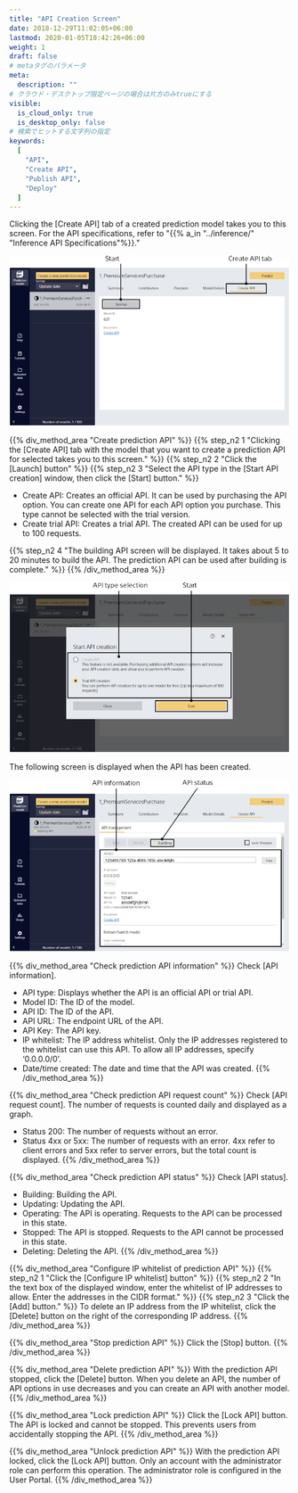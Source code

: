 ```yaml
---
title: "API Creation Screen"
date: 2018-12-29T11:02:05+06:00
lastmod: 2020-01-05T10:42:26+06:00
weight: 1
draft: false
# metaタグのパラメータ
meta:
  description: ""
# クラウド・デスクトップ限定ページの場合は片方のみtrueにする
visible:
  is_cloud_only: true
  is_desktop_only: false
# 検索でヒットする文字列の指定
keywords:
  [
    "API",
    "Create API",
    "Publish API",
    "Deploy"
  ]
---
```


Clicking the [Create API] tab of a created prediction model takes you to this screen.
For the API specifications, refer to "{{% a_in "../inference/" "Inference API Specifications"%}}."

![](../../img_en/t_slide103.png)

{{% div_method_area "Create prediction API" %}}
{{% step_n2 1 "Clicking the [Create API] tab with the model that you want to create a prediction API for selected takes you to this screen." %}}
{{% step_n2 2 "Click the [Launch] button" %}}
{{% step_n2 3 "Select the API type in the [Start API creation] window, then click the [Start] button." %}}

- Create API: Creates an official API. It can be used by purchasing the API option. You can create one API for each API option you purchase. This type cannot be selected with the trial version.
- Create trial API: Creates a trial API. The created API can be used for up to 100 requests.

{{% step_n2 4 "The building API screen will be displayed. It takes about 5 to 20 minutes to build the API. The prediction API can be used after building is complete." %}}
{{% /div_method_area %}}

![](../../img_en/t_slide104.png)

The following screen is displayed when the API has been created.

![](../../img_en/t_slide105.png)

{{% div_method_area "Check prediction API information" %}}
Check [API information].

- API type: Displays whether the API is an official API or trial API.
- Model ID: The ID of the model.
- API ID: The ID of the API.
- API URL: The endpoint URL of the API.
- API Key: The API key.
- IP whitelist: The IP address whitelist. Only the IP addresses registered to the whitelist can use this API. To allow all IP addresses, specify ‘0.0.0.0/0’.
- Date/time created: The date and time that the API was created.
{{% /div_method_area %}}

{{% div_method_area "Check prediction API request count" %}}
Check [API request count]. The number of requests is counted daily and displayed as a graph.

- Status 200: The number of requests without an error.
- Status 4xx or 5xx: The number of requests with an error. 4xx refer to client errors and 5xx refer to server errors, but the total count is displayed.
{{% /div_method_area %}}

{{% div_method_area "Check prediction API status" %}}
Check [API status].

- Building: Building the API.
- Updating: Updating the API.
- Operating: The API is operating. Requests to the API can be processed in this state.
- Stopped: The API is stopped. Requests to the API cannot be processed in this state.
- Deleting: Deleting the API.
{{% /div_method_area %}}

{{% div_method_area "Configure IP whitelist of prediction API" %}}
{{% step_n2 1 "Click the [Configure IP whitelist] button" %}}
{{% step_n2 2 "In the text box of the displayed window, enter the whitelist of IP addresses to allow. Enter the addresses in the CIDR format." %}}
{{% step_n2 3 "Click the [Add] button." %}}
To delete an IP address from the IP whitelist, click the [Delete] button on the right of the corresponding IP address.
{{% /div_method_area %}}

{{% div_method_area "Stop prediction API" %}}
Click the [Stop] button.
{{% /div_method_area %}}

{{% div_method_area "Delete prediction API" %}}
With the prediction API stopped, click the [Delete] button. When you delete an API, the number of API options in use decreases and you can create an API with another model.
{{% /div_method_area %}}

{{% div_method_area "Lock prediction API" %}}
Click the [Lock API] button. The API is locked and cannot be stopped. This prevents users from accidentally stopping the API.
{{% /div_method_area %}}

{{% div_method_area "Unlock prediction API" %}}
 With the prediction API locked, click the [Lock API] button. Only an account with the administrator role can perform this operation.
 The administrator role is configured in the User Portal.
{{% /div_method_area %}}


